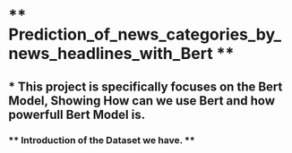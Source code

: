 # ** Prediction_of_news_categories_by_news_headlines_with_Bert **

## * This project is specifically focuses on the Bert Model, Showing How can we use Bert and how powerfull Bert Model is.

### ** Introduction of the Dataset we have. **

